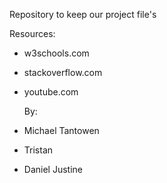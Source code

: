 Repository to keep our project file's

Resources:

- w3schools.com
- stackoverflow.com
- youtube.com

  By:

- Michael Tantowen
- Tristan
- Daniel Justine
